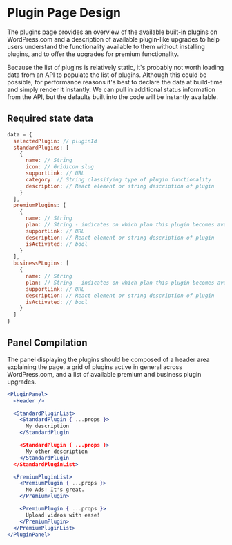 # Plugin Page Design

The plugins page provides an overview of the available built-in plugins on WordPress.com and a description of available plugin-like upgrades to help users understand the functionality available to them without installing plugins, and to offer the upgrades for premium functionality.

Because the list of plugins is relatively static, it's probably not worth loading data from an API to populate the list of plugins. Although this could be possible, for performance reasons it's best to declare the data at build-time and simply render it instantly. We can pull in additional status information from the API, but the defaults built into the code will be instantly available.

## Required state data

```js
data = {
  selectedPlugin: // pluginId
  standardPlugins: [
    {
      name: // String
      icon: // Gridicon slug
      supportLink: // URL
      category: // String classifying type of plugin functionality
      description: // React element or string description of plugin
    }
  ],
  premiumPlugins: [
    {
      name: // String
      plan: // String - indicates on which plan this plugin becomes available
      supportLink: // URL
      description: // React element or string description of plugin
      isActivated: // bool  
    }
  ],
  businessPLugins: [
    {
      name: // String
      plan: // String - indicates on which plan this plugin becomes available
      supportLink: // URL
      description: // React element or string description of plugin
      isActivated: // bool  
    }
  ]
}
```

## Panel Compilation

The panel displaying the plugins should be composed of a header area explaining the page, a grid of plugins active in general across WordPress.com, and a list of available premium and business plugin upgrades.
  
```jsx
<PluginPanel>
  <Header />

  <StandardPluginList>
    <StandardPlugin { ...props }>
      My description
    </StandardPlugin

    <StandardPlugin { ...props }>
      My other description
    </StandardPlugin
  </StandardPluginList>

  <PremiumPluginList>
    <PremiumPlugin { ...props }>
      No Ads! It's great.
    </PremiumPlugin>

    <PremiumPlugin { ...props }>
      Upload videos with ease!
    </PremiumPlugin>
  </PremiumPluginList>
</PluginPanel>
```
